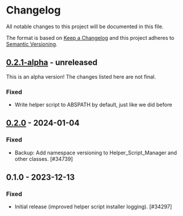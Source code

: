 # Changelog

All notable changes to this project will be documented in this file.

The format is based on [Keep a Changelog](https://keepachangelog.com/en/1.0.0/)
and this project adheres to [Semantic Versioning](https://semver.org/spec/v2.0.0.html).

## [0.2.1-alpha] - unreleased

This is an alpha version! The changes listed here are not final.

### Fixed
- Write helper script to ABSPATH by default, just like we did before

## [0.2.0] - 2024-01-04
### Fixed
- Backup: Add namespace versioning to Helper_Script_Manager and other classes. [#34739]

## 0.1.0 - 2023-12-13
### Fixed
- Initial release (improved helper script installer logging). [#34297]

[0.2.1-alpha]: https://github.com/Automattic/jetpack-backup-helper-script-manager/compare/v0.2.0...v0.2.1-alpha
[0.2.0]: https://github.com/Automattic/jetpack-backup-helper-script-manager/compare/v0.1.0...v0.2.0
